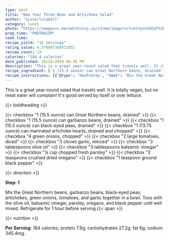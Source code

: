 ```yaml
---
type: post
title: "New Year Three-Bean and Artichoke Salad"
author: "Sisterlulabell"
category: lunch
photo: "https://imagesvc.meredithcorp.io/v3/mm/image?url=https%3A%2F%2Fimages.media-allrecipes.com%2Fuserphotos%2F1010477.jpg"
prep_time: "P0DT0H15M"
cook_time: 
recipe_yield: "12 servings"
rating_value: 4.578947368421052
review_count: 19
calories: "184.4 calories"
date_published: 10/16/2020 08:36 PM
description: "This is a great year-round salad that travels well. It is totally vegan, but no meat eater will complain! It's good served by itself or over lettuce."
recipe_ingredient: ['1 (15.5 ounce) can Great Northern beans, drained', '1 (15.5 ounce) can garbanzo beans, drained', '1 (15.5 ounce) can black-eyed peas, drained', '1 (13.75 ounce) can marinated artichoke hearts, drained and chopped', '4 green onions, chopped', '2 large tomatoes, diced', '3 cloves garlic, minced', '3 tablespoons olive oil', '3 tablespoons balsamic vinegar', '¼ cup chopped fresh parsley', '2 teaspoons crushed dried oregano', '1 teaspoon ground black pepper']
recipe_instructions: [{'@type': 'HowToStep', 'text': 'Mix the Great Northern beans, garbanzo beans, black-eyed peas, artichokes, green onions, tomatoes, and garlic together in a bowl. Toss with the olive oil, balsamic vinegar, parsley, oregano, and black pepper until well mixed. Refrigerate for 1 hour before serving.\n'}]
---
```


This is a great year-round salad that travels well. It is totally vegan, but no meat eater will complain! It's good served by itself or over lettuce. 

{{< boldheading >}}

{{< checkbox "1 (15.5 ounce) can Great Northern beans, drained" >}}
{{< checkbox "1 (15.5 ounce) can garbanzo beans, drained" >}}
{{< checkbox "1 (15.5 ounce) can black-eyed peas, drained" >}}
{{< checkbox "1 (13.75 ounce) can marinated artichoke hearts, drained and chopped" >}}
{{< checkbox "4  green onions, chopped" >}}
{{< checkbox "2 large tomatoes, diced" >}}
{{< checkbox "3 cloves garlic, minced" >}}
{{< checkbox "3 tablespoons olive oil" >}}
{{< checkbox "3 tablespoons balsamic vinegar" >}}
{{< checkbox "¼ cup chopped fresh parsley" >}}
{{< checkbox "2 teaspoons crushed dried oregano" >}}
{{< checkbox "1 teaspoon ground black pepper" >}}


{{< direction >}}

**Step: 1**

Mix the Great Northern beans, garbanzo beans, black-eyed peas, artichokes, green onions, tomatoes, and garlic together in a bowl. Toss with the olive oil, balsamic vinegar, parsley, oregano, and black pepper until well mixed. Refrigerate for 1 hour before serving.{{< span >}}

{{< nutrition >}}

**Per Serving:** 184 calories; protein 7.9g; carbohydrates 27.2g; fat 6g; sodium 345.4mg.